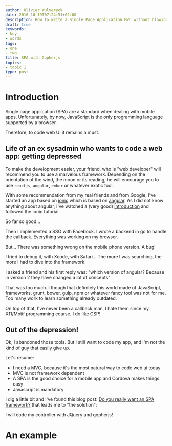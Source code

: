 ```yaml
---
author: Olivier Wulveryck
date: 2016-10-19T07:24:51+02:00
description: How to write a Single Page Application MVC without blowing your mind with Javascript and a Framework.
draft: true
keywords:
- key
- words
tags:
- one
- two
title: SPA with Gopherjs
topics:
- topic 1
type: post
---
```


# Introduction

Single page application (SPA) are a standard when dealing with mobile apps.
Unfortunately, by now, JavaScript is the only programming language supported by a browser.

Therefore, to code web UI it remains a must.

## Life of an ex sysadmin who wants to code a web app: getting depressed

To make the development easier, your friend, who is "web developer" will recommend you to use a marvelous framework.
Depending on the orientation of the wind, the moon or its reading, he will encourage you to use `reactjs`, `angular`, `ember` or whatever exotic
tool.

With some recommendation from my real friends and from Google, I've started an app based on [ionic](http://ionicframework.com/) which is based on [angular](https://angularjs.org/).
As I did not know anything about angular, I've watched a (very good) [introduction](https://www.youtube.com/watch?v=i9MHigUZKEM) and followed the ionic tutorial.

So far so good...

Then I implemented a SSO with Facebook. I wrote a backend in go to handle the callback. Everything was working on my browser.

But... There was something wrong on the mobile phone version. A bug!

I tried to debug it, with Xcode, with Safari... The more I was searching, the more I had to dive into the framework.

I asked a friend and his first reply was: "which version of angular? Because in version 2 they have changed a lot of concepts"

That was too much.
I though that definitely this world made of JavaScript, frameworks, grunt, bower, gulp, npm or whatever fancy tool was not for me.
Too many work to learn something already outdated.

On top of that, I've never been a callback man, I hate them since my X11/Motif programming course. I do like CSP!

## Out of the depression!

Ok, I abandoned those tools. But I still want to code my app, and I'm not the kind of guy that easily give up.

Let's resume:

* I need a MVC, because it's the most natural way to code web ui today
* MVC is not framework dependent
* A SPA is the good choice for a mobile app and Cordova makes things easy
* Javascript is mandatory

I dig a little bit and I've found this blog post: [Do you really want an SPA framework?](https://mmikowski.github.io/no-frameworks/) that leads me to "the solution": 

I will code my controller with JQuery and gopherjs!

# An example




